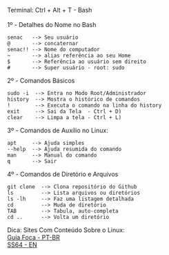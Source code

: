  Terminal: Ctrl + Alt + T - Bash<br><br>
1º - Detalhes do Nome no Bash
 
    senac   --> Seu usuário
    @       --> concaternar
    senac!! --> Nome do computador
    ~       --> alias referência ao seu Home
    $       --> Referência ao usuário sem direito
    #       --> Super usuário - root: sudo
  
2º - Comandos Básicos
  
    sudo -i  --> Entra no Modo Root/Administrador
    history  --> Mostra o histórico de comandos
    !        --> Executa o comando na linha do history
    exit     --> Sai da Tela  - Ctrl + D)
    clear    --> Limpa a tela - Ctrl + L)
  
3º - Comandos de Auxílio no Linux:
  
    apt     --> Ajuda simples
    --help  --> Ajuda resumida do comando
    man     --> Manual do comando
    q       --> Sair
  
4º - Comandos de Diretório e Arquivos
  
    git clone  --> Clona repositório do Github
    ls         --> Lista arquivos ou diretórios
    ls -lh     --> Faz uma listagem detalhada
    cd         --> Muda de diretório
    TAB        --> Tabula, auto-completa
    cd ..      --> Volta um diretório
  
Dica: Sites Com Conteúdo Sobre o Linux:<br>
<a href="https://www.guiafoca.org/" target="_blanck">Guia Foca - PT-BR </a><br>
<a href="https://ss64.com/bash/" target="_blanck">SS64 - EN</a> 
